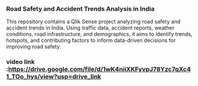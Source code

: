 ### Road Safety and Accident Trends Analysis in India

This repository contains a Qlik Sense project analyzing road safety and accident trends in India. Using traffic data, accident reports, weather conditions, road infrastructure, and demographics, it aims to identify trends, hotspots, and contributing factors to inform data-driven decisions for improving road safety.


### video link :https://drive.google.com/file/d/1wK4niiXKFyvpJ78Yzc7qXc41_TOo_hys/view?usp=drive_link
